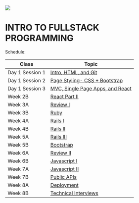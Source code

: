 # <img src="https://www.research.ibm.com/university/cas/benelux/images/eye-bee-m.gif" >

# INTRO TO FULLSTACK PROGRAMMING

Schedule:

| Class | Topic |
|-----|------|
| Day 1 Session 1| [Intro, HTML, and Git](intro/lecture-notes.md)
| Day 1 Session 2 | [Page Styling- CSS + Bootstrap](css-1/lecture-notes.md)
| Day 1 Session 3 | [MVC, Single Page Apps, and React](css-2)
| Week 2B | [React Part II](git)
| Week 3A | [Review I](review-1)
| Week 3B | [Ruby](ruby)
| Week 4A | [Rails I](rails-1)
| Week 4B | [Rails II](rails-2)
| Week 5A | [Rails III](rails-3)
| Week 5B | [Bootstrap](bootstrap)
| Week 6A | [Review II](review-2)
| Week 6B | [Javascript I](javascript-1)
| Week 7A | [Javascript II](javascript-2)
| Week 7B | [Public APIs](public-apis)
| Week 8A | [Deployment](deployment)
| Week 8B | [Technical Interviews](technical-interview)
